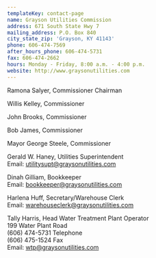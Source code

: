 ```yaml
---
templateKey: contact-page
name: Grayson Utilities Commission
address: 671 South State Hwy 7
mailing_address: P.O. Box 840
city_state_zip: 'Grayson, KY 41143'
phone: 606-474-7569
after_hours_phone: 606-474-5731
fax: 606-474-2662
hours: Monday - Friday, 8:00 a.m. - 4:00 p.m.
website: http://www.graysonutilities.com
---
```

Ramona Salyer, Commissioner Chairman

Willis Kelley, Commissioner

John Brooks, Commissioner

Bob James, Commissioner

Mayor George Steele, Commissioner

Gerald W. Haney, Utilities Superintendent  
Email: utilitysupt@graysonutilities.com

Dinah Gilliam, Bookkeeper  
Email: bookkeeper@graysonutilities.com

Harlena Huff, Secretary/Warehouse Clerk  
Email: warehouseclerk@graysonutilities.com

Tally Harris, Head Water Treatment Plant Operator  
199 Water Plant Road  
(606) 474-5731 Telephone  
(606) 475-1524 Fax  
Email: wtp@graysonutilities.com
